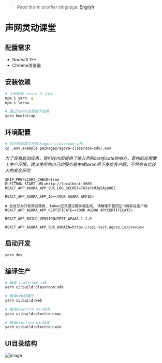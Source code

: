 > *Read this in another language: [English](README.md)*

# 声网灵动课堂

## 配置需求

- NodeJS 12+
- Chrome浏览器

## 安装依赖  
```bash
# 全局安装 lerna 与 yarn
npm i yarn -g
npm i lerna

# 通过lerna全局装下依赖
yarn bootstrap
```

## 环境配置
```bash
# 将示例配置文件放入agora-classroom-sdk
cp .env.example packages/agora-classroom-sdk/.env
```

*为了容易启动应用，我们在内部提供了输入声网certificate的地方，若你的应用要上生产环境，建议使用你自己的服务器生成token后下发给客户端，不然会有比较大的安全风险*

```
SKIP_PREFLIGHT_CHECK=true
ELECTRON_START_URL=http://localhost:3000
REACT_APP_AGORA_APP_SDK_LOG_SECRET=7AIsPeMJgQAppO0Z

REACT_APP_AGORA_APP_ID=<YOUR AGORA APPID>

# 此处仅为开发调试使用, token应该通过服务端生成, 请确保不要把证书保存在客户端
REACT_APP_AGORA_APP_CERTIFICATE=<YOUR AGORA APPCERTIFICATE>

REACT_APP_BUILD_VERSION=TEST_APAAS_1.1.0

REACT_APP_AGORA_APP_SDK_DOMAIN=https://api-test.agora.io/preview
```


## 启动开发
```bash
yarn dev
```

## 编译生产
```bash
# 编译 classroom sdk
yarn ci:build:classroom:sdk

# 编译web部署包
yarn ci:build:web

# 编译electron mac版本
yarn ci:build:electron:mac

# 编译electron win版本
yarn ci:build:electron:win
```

## UI目录结构
![image](https://user-images.githubusercontent.com/471561/116705621-50115580-a9ff-11eb-8495-bea60a262fcd.png)
